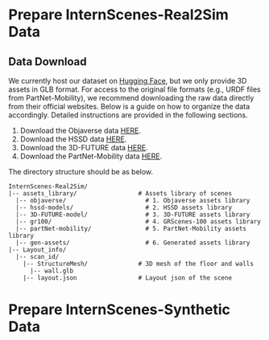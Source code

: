 # Prepare InternScenes-Real2Sim Data

## **Data Download**  

We currently host our dataset on [Hugging Face](https://huggingface.co/datasets/InternRobotics/InternScenes), but we only provide 3D assets in GLB format. 
For access to the original file formats (e.g., URDF files from PartNet-Mobility), we recommend downloading the raw data directly from their official websites. Below is a guide on how to organize the data accordingly. Detailed instructions are provided in the following sections.

1. Download the Objaverse data [HERE](https://objaverse.allenai.org/).
2. Download the HSSD data [HERE](https://huggingface.co/datasets/hssd/hssd-models).
3. Download the 3D-FUTURE data [HERE](https://tianchi.aliyun.com/specials/promotion/alibaba-3d-future).
4. Download the PartNet-Mobility data [HERE](https://sapien.ucsd.edu/browse).

The directory structure should be as below.

```shell
InternScenes-Real2Sim/
|-- assets_library/                 # Assets library of scenes
  |-- objaverse/                      # 1. Objaverse assets library    
  |-- hssd-models/                    # 2. HSSD assets library 
  |-- 3D-FUTURE-model/                # 3. 3D-FUTURE assets library
  |-- gr100/                          # 4. GRScenes-100 assets library
  |-- partNet-mobility/               # 5. PartNet-Mobility assets library
  |-- gen-assets/                     # 6. Generated assets library
|-- Layout_info/                   
  |-- scan_id/
    |-- StructureMesh/              # 3D mesh of the floor and walls
      |-- wall.glb     
    |-- layout.json                 # Layout json of the scene
```


# Prepare InternScenes-Synthetic Data